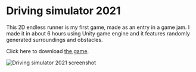 # Driving simulator 2021

This 2D endless runner is my first game, made as an entry in a game jam. I made it in about 6 hours using Unity game engine and it features randomly generated surroundings and obstacles.

Click here to download [the game](https://klappscheinwerfer.itch.io/driving-simulator-2021).

![Driving simulator 2021 screenshot](https://i.ibb.co/j8mKLgn/driving-simulator-2021-screenshot.png)
